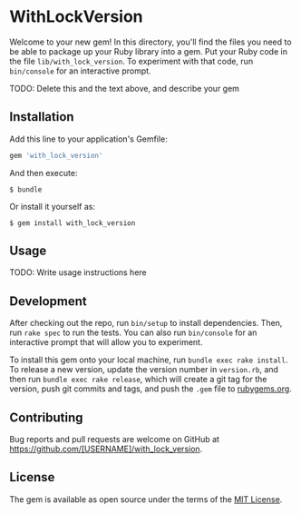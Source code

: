 # WithLockVersion

Welcome to your new gem! In this directory, you'll find the files you need to be able to package up your Ruby library into a gem. Put your Ruby code in the file `lib/with_lock_version`. To experiment with that code, run `bin/console` for an interactive prompt.

TODO: Delete this and the text above, and describe your gem

## Installation

Add this line to your application's Gemfile:

```ruby
gem 'with_lock_version'
```

And then execute:

    $ bundle

Or install it yourself as:

    $ gem install with_lock_version

## Usage

TODO: Write usage instructions here

## Development

After checking out the repo, run `bin/setup` to install dependencies. Then, run `rake spec` to run the tests. You can also run `bin/console` for an interactive prompt that will allow you to experiment.

To install this gem onto your local machine, run `bundle exec rake install`. To release a new version, update the version number in `version.rb`, and then run `bundle exec rake release`, which will create a git tag for the version, push git commits and tags, and push the `.gem` file to [rubygems.org](https://rubygems.org).

## Contributing

Bug reports and pull requests are welcome on GitHub at https://github.com/[USERNAME]/with_lock_version.


## License

The gem is available as open source under the terms of the [MIT License](http://opensource.org/licenses/MIT).

